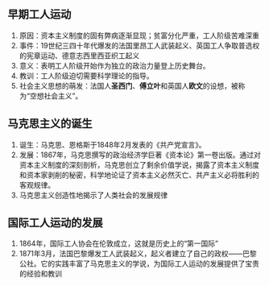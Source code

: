 ## 早期工人运动
1. 原因：资本主义制度的固有弊病逐渐显现；贫富分化严重，工人阶级苦难深重
2. 事件：19世纪三四十年代爆发的法国里昂工人武装起义、英国工人争取普选权的宪章运动、德意志西里西亚织工起义
3. 意义：表明工人阶级开始作为独立的政治力量登上历史舞台。
4. 教训：工人阶级迫切需要科学理论的指导。
5. 社会主义思想的萌发：法国人**圣西门**、**傅立叶**和英国人**欧文**的设想，被称为“空想社会主义”。
## 马克思主义的诞生
1. 诞生：马克思、恩格斯于1848年2月发表的《共产党宣言》。
2. 发展：1867年，马克思撰写的政治经济学巨著《资本论》第一卷出版。通过对资本主义制度的深刻剖析，马克思创立了剩余价值学说，揭露了资本主义制度和资本家剥削的秘密，科学地论证了资本主义必然灭亡、共产主义必将胜利的客观规律。
3. 马克思主义创造性地揭示了人类社会的发展规律
## 国际工人运动的发展
1. 1864年，国际工人协会在伦敦成立，这就是历史上的“第一国际”
2. 1871年3月，法国巴黎爆发工人武装起义，起义者建立了自己的政权——巴黎公社。它的实践丰富了马克思主义的学说，为国际工人运动的发展提供了宝贵的经验和教训